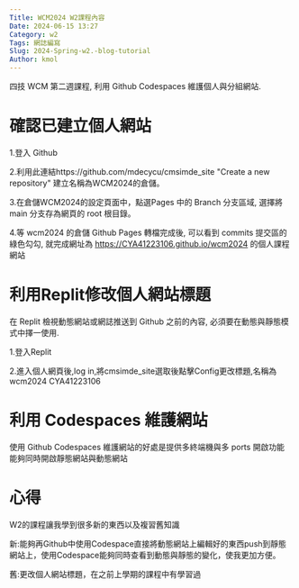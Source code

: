 ```yaml
---
Title: WCM2024 W2課程內容
Date: 2024-06-15 13:27
Category: w2
Tags: 網誌編寫
Slug: 2024-Spring-w2.-blog-tutorial
Author: kmol
---
```


四技 WCM 第二週課程, 利用 Github Codespaces 維護個人與分組網站.

<!-- PELICAN_END_SUMMARY -->

# 確認已建立個人網站
1.登入 Github

2.利用此連結https://github.com/mdecycu/cmsimde_site  "Create a new repository" 建立名稱為WCM2024的倉儲。

3.在倉儲WCM2024的設定頁面中，點選Pages 中的 Branch 分支區域, 選擇將 main 分支存為網頁的 root 根目錄。

4.等 wcm2024 的倉儲 Github Pages 轉檔完成後, 可以看到 commits 提交區的綠色勾勾, 就完成網址為 https://CYA41223106.github.io/wcm2024 的個人課程網站
# 利用Replit修改個人網站標題
在 Replit 檢視動態網站或網誌推送到 Github 之前的內容, 必須要在動態與靜態模式中擇一使用.

1.登入Replit

2.進入個人網頁後,log in,將cmsimde_site選取後點擊Config更改標題,名稱為wcm2024 CYA41223106
# 利用 Codespaces 維護網站
使用 Github Codespaces 維護網站的好處是提供多終端機與多 ports 開啟功能
能夠同時開啟靜態網站與動態網站
# 心得
W2的課程讓我學到很多新的東西以及複習舊知識

新:能夠再Github中使用Codespace直接將動態網站上編輯好的東西push到靜態網站上，使用Codespace能夠同時查看到動態與靜態的變化，使我更加方便。

舊:更改個人網站標題，在之前上學期的課程中有學習過